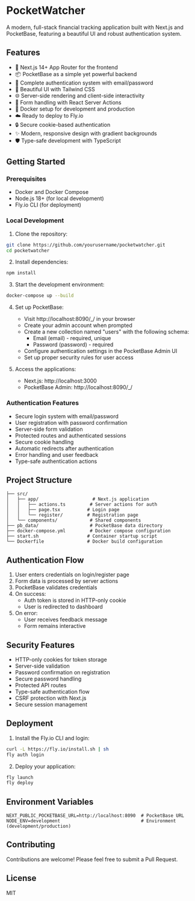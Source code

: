 # PocketWatcher

A modern, full-stack financial tracking application built with Next.js and PocketBase, featuring a beautiful UI and robust authentication system.

## Features

- 🚀 Next.js 14+ App Router for the frontend
- 📦 PocketBase as a simple yet powerful backend
- 🔐 Complete authentication system with email/password
- 🎨 Beautiful UI with Tailwind CSS
- 🌐 Server-side rendering and client-side interactivity
- 🔄 Form handling with React Server Actions
- 🐳 Docker setup for development and production
- ☁️ Ready to deploy to Fly.io
- 🔒 Secure cookie-based authentication
- ✨ Modern, responsive design with gradient backgrounds
- 🛡️ Type-safe development with TypeScript

## Getting Started

### Prerequisites

- Docker and Docker Compose
- Node.js 18+ (for local development)
- Fly.io CLI (for deployment)

### Local Development

1. Clone the repository:

```bash
git clone https://github.com/yourusername/pocketwatcher.git
cd pocketwatcher
```

2. Install dependencies:

```bash
npm install
```

3. Start the development environment:

```bash
docker-compose up --build
```

4. Set up PocketBase:

   - Visit http://localhost:8090/\_/ in your browser
   - Create your admin account when prompted
   - Create a new collection named "users" with the following schema:
     - Email (email) - required, unique
     - Password (password) - required
   - Configure authentication settings in the PocketBase Admin UI
   - Set up proper security rules for user access

5. Access the applications:
   - Next.js: http://localhost:3000
   - PocketBase Admin: http://localhost:8090/\_/

### Authentication Features

- Secure login system with email/password
- User registration with password confirmation
- Server-side form validation
- Protected routes and authenticated sessions
- Secure cookie handling
- Automatic redirects after authentication
- Error handling and user feedback
- Type-safe authentication actions

## Project Structure

```
├── src/
│   ├── app/                    # Next.js application
│   │   ├── actions.ts         # Server actions for auth
│   │   ├── page.tsx          # Login page
│   │   └── register/         # Registration page
│   └── components/            # Shared components
├── pb_data/                   # PocketBase data directory
├── docker-compose.yml         # Docker compose configuration
├── start.sh                  # Container startup script
└── Dockerfile                # Docker build configuration
```

## Authentication Flow

1. User enters credentials on login/register page
2. Form data is processed by server actions
3. PocketBase validates credentials
4. On success:
   - Auth token is stored in HTTP-only cookie
   - User is redirected to dashboard
5. On error:
   - User receives feedback message
   - Form remains interactive

## Security Features

- HTTP-only cookies for token storage
- Server-side validation
- Password confirmation on registration
- Secure password handling
- Protected API routes
- Type-safe authentication flow
- CSRF protection with Next.js
- Secure session management

## Deployment

1. Install the Fly.io CLI and login:

```bash
curl -L https://fly.io/install.sh | sh
fly auth login
```

2. Deploy your application:

```bash
fly launch
fly deploy
```

## Environment Variables

```env
NEXT_PUBLIC_POCKETBASE_URL=http://localhost:8090  # PocketBase URL
NODE_ENV=development                              # Environment (development/production)
```

## Contributing

Contributions are welcome! Please feel free to submit a Pull Request.

## License

MIT
